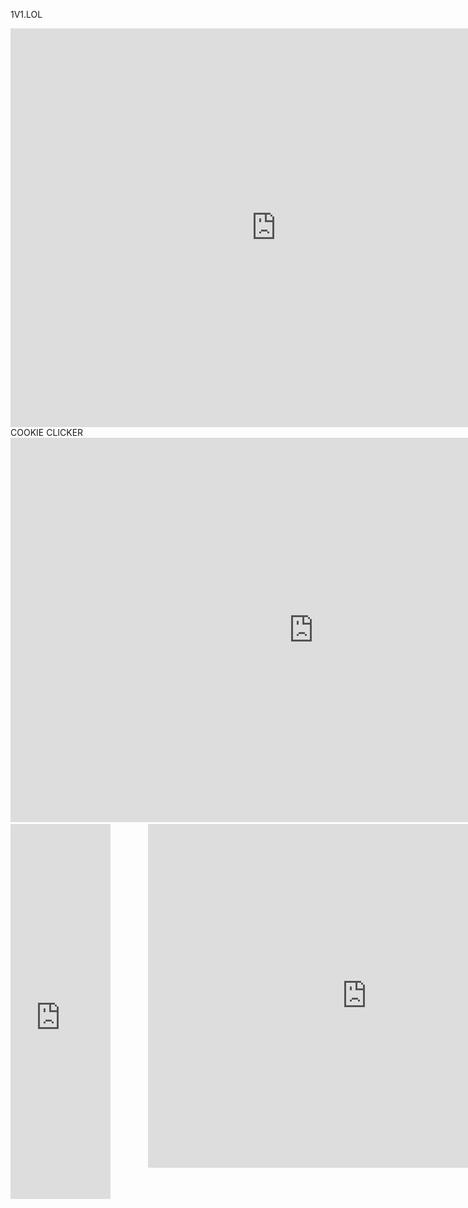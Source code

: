 1V1.LOL
<html><head><base target="_blank"></head><body><div style="display: flex; justify-content: space-between; margin: 0; padding: 0;">
  <div style="flex-direction: column;">
    <iframe src="https://1v1lolunblocked.com/games/1v1-lol/index.html" width="850" height="638" marginwidth="0" marginheight="0" hspace="0" vspace="0" frameborder="0" scrolling="no" webkitallowfullscreen="true" mozallowfullscreen="true" msallowfullscreen="true" allowfullscreen="true"></iframe>
  </div>
  <div style="flex-direction: column; margin-left: 60px;">
    <iframe src="https://lablockedgames.com/160x600.html" width="160" height="600" marginwidth="0" marginheight="0" hspace="0" vspace="0" frameborder="0" scrolling="no" webkitallowfullscreen="true" mozallowfullscreen="true" msallowfullscreen="true" allowfullscreen="true"></iframe>
  </div>
</div></body></html>
COOKIE CLICKER                                                                                                                                                                                            
<html><head><base target="_blank"></head><body><div style="display: flex; justify-content: space-between; margin: 0; padding: 0;">
  <div style="flex-direction: column;">
    <iframe src="https://lablockedgames.com/funblocked/cookie-clicker/index.html" width="970" height="615" marginwidth="0" marginheight="0" hspace="0" vspace="0" frameborder="0" scrolling="no" webkitallowfullscreen="true" mozallowfullscreen="true" msallowfullscreen="true" allowfullscreen="true"></iframe>
  tunnel rush
<html><head><base target="_blank"></head><body><div style="display: flex; justify-content: space-between; margin: 0; padding: 0;">
  <div style="flex-direction: column; margin-right: 60px;">
    <iframe src="https://lablockedgames.com/160x600.html" width="160" height="600" marginwidth="0" marginheight="0" hspace="0" vspace="0" frameborder="0" scrolling="no" webkitallowfullscreen="true" mozallowfullscreen="true" msallowfullscreen="true" allowfullscreen="true"></iframe>
  </div>
  <div style="flex-direction: column;">
    <iframe src="https://lablockedgames.com/funblocked/tunnel-rush-h/index.html" width="700" height="550" marginwidth="0" marginheight="0" hspace="0" vspace="0" frameborder="0" scrolling="no" webkitallowfullscreen="true" mozallowfullscreen="true" msallowfullscreen="true" allowfullscreen="true"></iframe>
  </div>
  <div style="flex-direction: column; margin-left: 60px;">
    <iframe src="https://lablockedgames.com/160x600.html" width="160" height="600" marginwidth="0" marginheight="0" hspace="0" vspace="0" frameborder="0" scrolling="no" webkitallowfullscreen="true" mozallowfullscreen="true" msallowfullscreen="true" allowfullscreen="true"></iframe>
  </div>
</div></body></html>
